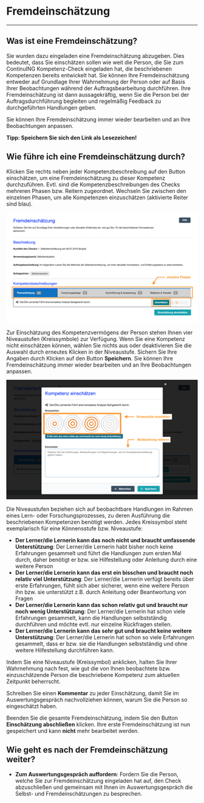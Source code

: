 # Fremdeinschätzung

- - -

## Was ist eine Fremdeinschätzung?
Sie wurden dazu eingeladen eine Fremdeinschätzung abzugeben. Dies bedeutet, dass Sie einschätzen sollen wie weit die Person, die Sie zum ContinuING Kompetenz-Check eingeladen hat, die beschriebenen Kompetenzen bereits entwickelt hat. Sie können Ihre Fremdeinschätzung entweder auf Grundlage Ihrer Wahrnehmung der Person oder auf Basis Ihrer Beobachtungen während der Auftragsbearbeitung durchführen. Ihre Fremdeinschätzung ist dann aussagekräftig, wenn Sie die Person bei der Auftragsdurchführung begleiten und regelmäßig Feedback zu durchgeführten Handlungen geben. 

Sie können Ihre Fremdeinschätzung immer wieder bearbeiten und an Ihre Beobachtungen anpassen. 

**Tipp: Speichern Sie sich den Link als Lesezeichen!**

## Wie führe ich eine Fremdeinschätzung durch?
Klicken Sie rechts neben jeder Kompetenzbeschreibung auf den Button einschätzen, um eine Fremdeinschätzung zu dieser Kompetenz durchzuführen. Evtl. sind die Kompetenzbeschreibungen des Checks mehreren Phasen bzw. Reitern zugeordnet. Wechseln Sie zwischen den einzelnen Phasen, um alle Kompetenzen einzuschätzen (aktivierte Reiter sind blau).

![Klicken Sie diesen Button, um eine Fremdeinschätzung zu einer Kompetenzbeschreibung durchzuführen](media/Fremdeinschaetzung.jpg)

Zur Einschätzung des Kompetenzvermögens der Person stehen Ihnen vier Niveaustufen (Kreissymbole) zur Verfügung. Wenn Sie eine Kompetenz nicht einschätzen können, wählen Sie nichts aus oder deaktivieren Sie die Auswahl durch erneutes Klicken in der Niveaustufe. Sichern Sie Ihre Angaben durch Klicken auf den Button **Speichern**. Sie können Ihre Fremdeinschätzung immer wieder bearbeiten und an Ihre Beobachtungen anpassen.

![Übersicht der Funktionen zur Durchführung einer Fremdeinschätzung](media/Fremdeinschaetzung_Deatail.jpg)

Die Niveaustufen beziehen sich auf beobachtbare Handlungen im Rahmen eines Lern- oder Forschungsprozesses, zu deren Ausführung die beschriebenen Kompetenzen benötigt werden. Jedes Kreissymbol steht exemplarisch für eine Könnensstufe bzw. Niveaustufe: 

* **Der Lerner/die Lernerin kann das noch nicht und braucht umfassende Unterstützung**: Der Lerner/die Lernerin habt bisher noch keine Erfahrungen gesammelt und führt die Handlungen zum ersten Mal durch, daher benötigt er bzw. sie Hilfestellung oder Anleitung durch eine weitere Person
* **Der Lerner/die Lernerin kann das erst ein bisschen und braucht noch relativ viel Unterstützung**: Der Lerner/die Lernerin verfügt bereits über erste Erfahrungen, fühlt sich aber sicherer, wenn eine weitere Person ihn bzw. sie unterstützt z.B. durch Anleitung oder Beantwortung von Fragen
* **Der Lerner/die Lernerin kann das schon relativ gut und braucht nur noch wenig Unterstützung**: Der Lerner/die Lernerin hat schon viele Erfahrungen gesammelt, kann die Handlungen selbstständig durchführen und möchte evtl. nur einzelne Rückfragen stellen.
* **Der Lerner/die Lernerin kann das sehr gut und braucht keine weitere Unterstützung**: Der Lerner/die Lernerin hat schon so viele Erfahrungen gesammelt, dass er bzw. sie die Handlungen selbstständig und ohne weitere Hilfestellung durchführen kann.

Indem Sie eine Niveaustufe (Kreissymbol) anklicken, halten Sie Ihrer Wahrnehmung nach fest, wie gut die von Ihnen beobachtete bzw. einzuschätzende Person die beschriebene Kompetenz zum aktuellen Zeitpunkt beherrscht. 

Schreiben Sie einen **Kommentar** zu jeder Einschätzung, damit Sie im Auswertungsgespräch nachvollziehen können, warum Sie die Person so eingeschätzt haben. 

Beenden Sie die gesamte Fremdeinschätzung, indem Sie den Button **Einschätzung abschließen** klicken. Ihre erste Fremdeinschätzung ist nun gespeichert und kann **nicht** mehr bearbeitet werden.

## Wie geht es nach der Fremdeinschätzung weiter?
* **Zum Auswertungsgespräch auffordern**: Fordern Sie die Person, welche Sie zur Fremdeinschätzung eingeladen hat auf, den Check abzuschließen und gemeinsam mit Ihnen im Auswertungsgespräch die Selbst- und Fremdeinschätzungen zu besprechen.

